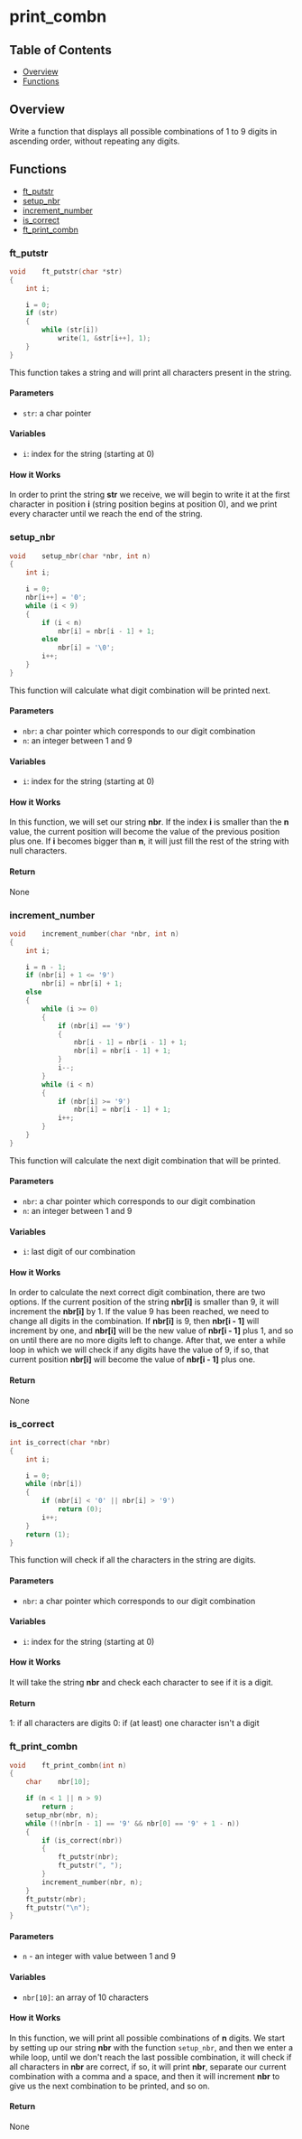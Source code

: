 # print_combn

## Table of Contents

- [Overview](#overview)
- [Functions](#functions)

## Overview

Write a function that displays all possible combinations of 1 to 9 digits in ascending order, without repeating any digits.

## Functions

- [ft_putstr](#ft_putstr)
- [setup_nbr](#setup_nbr)
- [increment_number](#increment_number)
- [is_correct](#is_correct)
- [ft_print_combn](#ft_print_combn)

### ft_putstr

```c
void	ft_putstr(char *str)
{
	int	i;

	i = 0;
	if (str)
	{
		while (str[i])
			write(1, &str[i++], 1);
	}
}
```

This function takes a string and will print all characters present in the string.

#### Parameters

- `str`: a char pointer

#### Variables

- `i`: index for the string (starting at 0)

#### How it Works

In order to print the string **str** we receive, we will begin to write it at the first character in position **i** (string position begins at position 0), and we print every character until we reach the end of the string.

### setup_nbr

```c
void	setup_nbr(char *nbr, int n)
{
	int	i;

	i = 0;
	nbr[i++] = '0';
	while (i < 9)
	{
		if (i < n)
			nbr[i] = nbr[i - 1] + 1;
		else
			nbr[i] = '\0';
		i++;
	}
}
```

This function will calculate what digit combination will be printed next.

#### Parameters

- `nbr`: a char pointer which corresponds to our digit combination
- `n`: an integer between 1 and 9

#### Variables

- `i`: index for the string (starting at 0)

#### How it Works

In this function, we will set our string **nbr**. If the index **i** is smaller than the **n** value, the current position will become the value of the previous position plus one. If **i** becomes bigger than **n**, it will just fill the rest of the string with null characters.

#### Return

None

### increment_number

```c
void	increment_number(char *nbr, int n)
{
	int	i;

	i = n - 1;
	if (nbr[i] + 1 <= '9')
		nbr[i] = nbr[i] + 1;
	else
	{
		while (i >= 0)
		{
			if (nbr[i] == '9')
			{
				nbr[i - 1] = nbr[i - 1] + 1;
				nbr[i] = nbr[i - 1] + 1;
			}
			i--;
		}
		while (i < n)
		{
			if (nbr[i] >= '9')
				nbr[i] = nbr[i - 1] + 1;
			i++;
		}
	}
}
```

This function will calculate the next digit combination that will be printed.

#### Parameters

- `nbr`: a char pointer which corresponds to our digit combination
- `n`: an integer between 1 and 9

#### Variables

- `i`: last digit of our combination

#### How it Works

In order to calculate the next correct digit combination, there are two options. If the current position of the string **nbr[i]** is smaller than 9, it will increment the **nbr[i]** by 1. If the value 9 has been reached, we need to change all digits in the combination. If **nbr[i]** is 9, then **nbr[i - 1]** will increment by one, and **nbr[i]** will be the new value of **nbr[i - 1]** plus 1, and so on until there are no more digits left to change. After that, we enter a while loop in which we will check if any digits have the value of 9, if so, that current position **nbr[i]** will become the value of **nbr[i - 1]** plus one.

#### Return

None

### is_correct

```c
int	is_correct(char *nbr)
{
	int	i;

	i = 0;
	while (nbr[i])
	{
		if (nbr[i] < '0' || nbr[i] > '9')
			return (0);
		i++;
	}
	return (1);
}
```

This function will check if all the characters in the string are digits.

#### Parameters

- `nbr`: a char pointer which corresponds to our digit combination

#### Variables

- `i`: index for the string (starting at 0)

#### How it Works

It will take the string **nbr** and check each character to see if it is a digit.

#### Return

1: if all characters are digits
0: if (at least) one character isn't a digit

### ft_print_combn

```c
void	ft_print_combn(int n)
{
	char	nbr[10];

	if (n < 1 || n > 9)
		return ;
	setup_nbr(nbr, n);
	while (!(nbr[n - 1] == '9' && nbr[0] == '9' + 1 - n))
	{
		if (is_correct(nbr))
		{
			ft_putstr(nbr);
			ft_putstr(", ");
		}
		increment_number(nbr, n);
	}
	ft_putstr(nbr);
	ft_putstr("\n");
}
```

#### Parameters

- `n` - an integer with value between 1 and 9

#### Variables

- `nbr[10]`: an array of 10 characters

#### How it Works

In this function, we will print all possible combinations of **n** digits. We start by setting up our string **nbr** with the function `setup_nbr`, and then we enter a while loop, until we don't reach the last possible combination, it will check if all characters in **nbr** are correct, if so, it will print **nbr**, separate our current combination with a comma and a space, and then it will increment **nbr** to give us the next combination to be printed, and so on.

#### Return

None